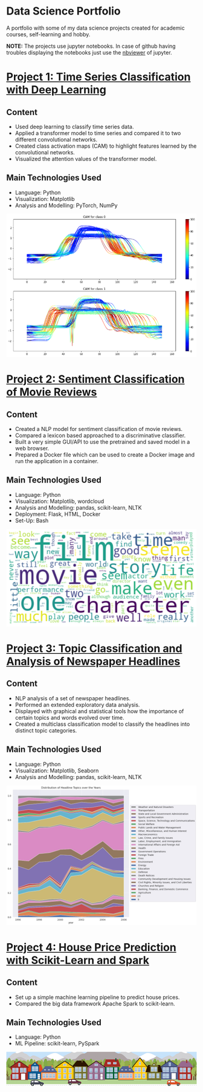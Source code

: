 # Data Science Portfolio
A portfolio with some of my data science projects created for academic courses, self-learning and hobby. 

**NOTE:**  The projects use jupyter notebooks. In case of github having troubles displaying the notebooks just use the [nbviewer](https://nbviewer.jupyter.org/) of jupyter.

# [Project 1: Time Series Classification with Deep Learning](https://github.com/raffaelk/DL_Timeseries_Classification) 

## Content
- Used deep learning to classify time series data.
- Applied a transformer model to time series and compared it to two different convolutional networks.
- Created class activation maps (CAM) to highlight features learned by the convolutional networks.
- Visualized the attention values of the transformer model.

## Main Technologies Used

- Language: Python
- Visualization: Matplotlib
- Analysis and Modelling: PyTorch, NumPy

![](images/cam_gunpoint.png)


# [Project 2: Sentiment Classification of Movie Reviews](https://github.com/raffaelk/nlp-basics/tree/main/sentiment_classification)

## Content
- Created a NLP model for sentiment classification of movie reviews.
- Compared a lexicon based approached to a discriminative classifier.
- Built a very simple GUI/API to use the pretrained and saved model in a web browser.
- Prepared a Docker file which can be used to create a Docker image and run the application in a container.

## Main Technologies Used
- Language: Python 
- Visualization: Matplotlib, wordcloud
- Analysis and Modelling: pandas, scikit-learn, NLTK
- Deployment: Flask, HTML, Docker
- Set-Up: Bash

![](images/movie_wc.png)


# [Project 3: Topic Classification and Analysis of Newspaper Headlines](https://github.com/raffaelk/nlp-basics/tree/main/topic_classification)

## Content
- NLP analysis of a set of newspaper headlines.
- Performed an extended exploratory data analysis.
- Displayed with graphical and statistical tools how the importance of certain topics and words evolved over time.
- Created a multiclass classification model to classify the headlines into distinct topic categories. 

## Main Technologies Used
- Language: Python 
- Visualization: Matplotlib, Seaborn
- Analysis and Modelling: pandas, scikit-learn, NLTK

![](/images/headline_dist.jpg)

# [Project 4: House Price Prediction with Scikit-Learn and Spark](https://github.com/raffaelk/ames_regression)

## Content
- Set up a simple machine learning pipeline to predict house prices.
- Compared the big data framework Apache Spark to scikit-learn.

## Main Technologies Used
- Language: Python 
- ML Pipeline: scikit-learn, PySpark

![](/images/housesbanner.png)
